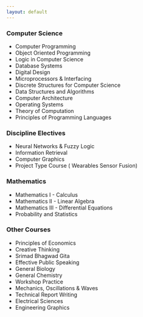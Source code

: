 ```yaml
---
layout: default
---
```


### Computer Science

* Computer Programming
* Object Oriented Programming
* Logic in Computer Science
* Database Systems
* Digital Design
* Microprocessors & Interfacing
* Discrete Structures for Computer Science
* Data Structures and Algorithms
* Computer Architecture
* Operating Systems
* Theory of Computation
* Principles of Programming Languages

### Discipline Electives

* Neural Networks & Fuzzy Logic
* Information Retrieval
* Computer Graphics
* Project Type Course ( Wearables Sensor Fusion)

### Mathematics

* Mathematics I - Calculus
* Mathematics II - Linear Algebra
* Mathematics III - Differential Equations
* Probability and Statistics

### Other Courses

* Principles of Economics
* Creative Thinking
* Srimad Bhagwad Gita
* Effective Public Speaking
* General Biology
* General Chemistry
* Workshop Practice
* Mechanics, Oscillations & Waves
* Technical Report Writing
* Electrical Sciences
* Engineering Graphics
